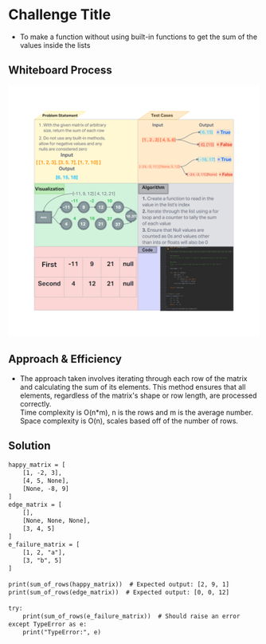 # Challenge Title
<!-- Description of the challenge -->
- To make a function without using built-in functions to get the sum of the values inside the lists

## Whiteboard Process
<!-- Embedded whiteboard image -->
![WhiteBoard](./CodeChallenge04_Whiteboard.png)

## Approach & Efficiency
<!-- What approach did you take? Why? What is the Big O space/time for this approach? -->

- The approach taken involves iterating through each row of the matrix and calculating the sum of its elements. This method ensures that all elements, regardless of the matrix's shape or row length, are processed correctly.  
Time complexity is O(n*m), n is the rows and m is the average number.  Space complexity is O(n), scales based off of the number of rows.
## Solution
<!-- Show how to run your code, and examples of it in action -->

```
happy_matrix = [
    [1, -2, 3],
    [4, 5, None],
    [None, -8, 9]
]
edge_matrix = [
    [],
    [None, None, None],
    [3, 4, 5]
]
e_failure_matrix = [
    [1, 2, "a"],
    [3, "b", 5]
]

print(sum_of_rows(happy_matrix))  # Expected output: [2, 9, 1]
print(sum_of_rows(edge_matrix))  # Expected output: [0, 0, 12]

try:
    print(sum_of_rows(e_failure_matrix))  # Should raise an error
except TypeError as e:
    print("TypeError:", e)
```